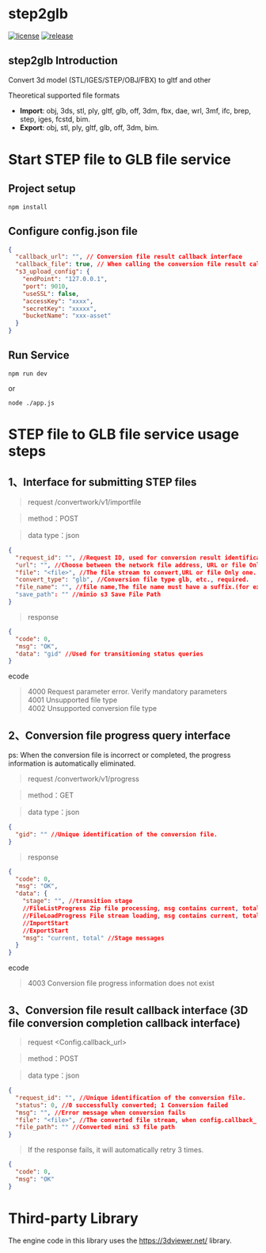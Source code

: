 # step2glb

[![license](https://badgen.net/github/license/xslasd/step2glb/)](https://github.com/xslasd/step2glb/blob/master/LICENSE)
[![release](https://badgen.net/github/release/xslasd/step2glb/stable)](https://github.com/xslasd/step2glb/releases)

## step2glb Introduction

Convert 3d model (STL/IGES/STEP/OBJ/FBX) to gltf and other

Theoretical supported file formats

- **Import**: obj, 3ds, stl, ply, gltf, glb, off, 3dm, fbx, dae, wrl, 3mf, ifc, brep, step, iges, fcstd, bim.
- **Export**: obj, stl, ply, gltf, glb, off, 3dm, bim.

# Start STEP file to GLB file service

## Project setup

```
npm install
```

## Configure config.json file

```json
{
  "callback_url": "", // Conversion file result callback interface
  "callback_file": true, // When calling the conversion file result callback interface, synchronously upload the converted file stream.
  "s3_upload_config": {
    "endPoint": "127.0.0.1",
    "port": 9010,
    "useSSL": false,
    "accessKey": "xxxx",
    "secretKey": "xxxxx",
    "bucketName": "xxx-asset"
  }
}
```

## Run Service

```
npm run dev
```

or

```
node ./app.js
```

# STEP file to GLB file service usage steps

## 1、Interface for submitting STEP files

> request /convertwork/v1/importfile

> method：POST

> data type：json

```json
{
  "request_id": "", //Request ID, used for conversion result identification, required.
  "url": "", //Choose between the network file address, URL or file Only one.
  "file": "<file>", //The file stream to convert,URL or file Only one.
  "convert_type": "glb", //Conversion file type glb, etc., required.
  "file_name": "", //file name,The file name must have a suffix.(for example:test.step)
  "save_path": "" //minio s3 Save File Path
}
```

> response

```json
{
  "code": 0,
  "msg": "OK",
  "data": "gid" //Used for transitioning status queries
}
```

ecode

> 4000 Request parameter error. Verify mandatory parameters  
>  4001 Unsupported file type  
>  4002 Unsupported conversion file type

## 2、Conversion file progress query interface

ps: When the conversion file is incorrect or completed, the progress information is automatically eliminated.

> request /convertwork/v1/progress

> method：GET

> data type：json

```json
{
  "gid": "" //Unique identification of the conversion file.
}
```

> response

```json
{
  "code": 0,
  "msg": "OK",
  "data": {
    "stage": "", //transition stage
    //FileListProgress Zip file processing, msg contains current, total
    //FileLoadProgress File stream loading, msg contains current, total
    //ImportStart
    //ExportStart
    "msg": "current, total" //Stage messages
  }
}
```

ecode

> 4003 Conversion file progress information does not exist

## 3、Conversion file result callback interface (3D file conversion completion callback interface)

> request <Config.callback_url>

> method：POST

> data type：json

```json
{
  "request_id": "", //Unique identification of the conversion file.
  "status": 0, //0 successfully converted; 1 Conversion failed
  "msg": "", //Error message when conversion fails
  "file": "<file>", //The converted file stream, when config.callback_ File=true
  "file_path": "" //Converted mini s3 file path
}
```

> If the response fails, it will automatically retry 3 times.

```json
{
  "code": 0,
  "msg": "OK"
}
```

# Third-party Library

The engine code in this library uses the https://3dviewer.net/ library.

